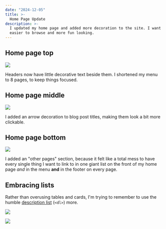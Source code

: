```yaml
---
date: "2024-12-05"
title: >-
  Home Page Update
description: >-
  I updated my home page and added more decoration to the site. I want it to be
  easier to browse and more fun looking.
---
```


## Home page top

![](top.webp)

Headers now have little decorative text beside them. I shortened my menu to 8
pages, to keep things focused.

## Home page middle

![](middle.webp)

I added an arrow decoration to blog post titles, making them look a bit more
clickable.

## Home page bottom

![](bottom.webp)

I added an "other pages" section, because it felt like a total mess to have
every single thing I want to link to in one giant list on the front of my home
page _and_ in the menu **and** in the footer on every page.

## Embracing lists

Rather than overusing tables and cards, I'm trying to remember to use the humble
[description list](https://developer.mozilla.org/en-US/docs/Web/HTML/Element/dl)
(`<dl>`) more.

![](resume.webp)

![](contact-info.webp)
